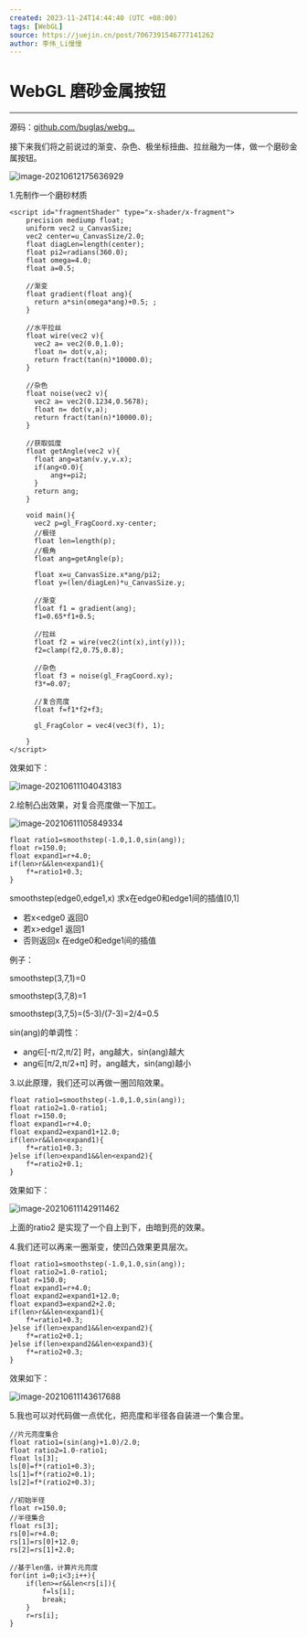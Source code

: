 ```yaml
---
created: 2023-11-24T14:44:40 (UTC +08:00)
tags: [WebGL]
source: https://juejin.cn/post/7067391546777141262
author: 李伟_Li慢慢
---
```


# WebGL 磨砂金属按钮

---
源码：[github.com/buglas/webg…](https://link.juejin.cn/?target=https%3A%2F%2Fgithub.com%2Fbuglas%2Fwebgl-lesson "https://github.com/buglas/webgl-lesson")

接下来我们将之前说过的渐变、杂色、极坐标扭曲、拉丝融为一体，做一个磨砂金属按钮。

![image-20210612175636929](assets/0befbc961ca247c5b35cb8b2e21468d6tplv-k3u1fbpfcp-zoom-in-crop-mark1512000.webp)

1.先制作一个磨砂材质

```
<script id="fragmentShader" type="x-shader/x-fragment">
    precision mediump float;
    uniform vec2 u_CanvasSize;
    vec2 center=u_CanvasSize/2.0;
    float diagLen=length(center);
    float pi2=radians(360.0);
    float omega=4.0;
    float a=0.5;

    //渐变
    float gradient(float ang){
      return a*sin(omega*ang)+0.5; ;
    }

    //水平拉丝
    float wire(vec2 v){
      vec2 a= vec2(0.0,1.0);
      float n= dot(v,a);
      return fract(tan(n)*10000.0);
    }

    //杂色
    float noise(vec2 v){
      vec2 a= vec2(0.1234,0.5678);
      float n= dot(v,a);
      return fract(tan(n)*10000.0);
    }

    //获取弧度
    float getAngle(vec2 v){
      float ang=atan(v.y,v.x);
      if(ang<0.0){
          ang+=pi2;
      }
      return ang;
    }

    void main(){
      vec2 p=gl_FragCoord.xy-center;
      //极径
      float len=length(p);
      //极角
      float ang=getAngle(p);
      
      float x=u_CanvasSize.x*ang/pi2;
      float y=(len/diagLen)*u_CanvasSize.y;

      //渐变
      float f1 = gradient(ang);
      f1=0.65*f1+0.5;

      //拉丝
      float f2 = wire(vec2(int(x),int(y)));
      f2=clamp(f2,0.75,0.8);

      //杂色
      float f3 = noise(gl_FragCoord.xy);
      f3*=0.07;

      //复合亮度
      float f=f1*f2+f3;

      gl_FragColor = vec4(vec3(f), 1);

    }
</script>
```

效果如下：

![image-20210611104043183](assets/23117e332c5745b99420af92830c9069tplv-k3u1fbpfcp-zoom-in-crop-mark1512000.webp)

2.绘制凸出效果，对复合亮度做一下加工。

![image-20210611105849334](assets/9eab18ba02654206919a87c6686cd784tplv-k3u1fbpfcp-zoom-in-crop-mark1512000.webp)

```
float ratio1=smoothstep(-1.0,1.0,sin(ang));
float r=150.0;
float expand1=r+4.0;
if(len>r&&len<expand1){
    f*=ratio1+0.3;
}
```

smoothstep(edge0,edge1,x) 求x在edge0和edge1间的插值\[0,1\]

-   若x<edge0 返回0
-   若x>edge1 返回1
-   否则返回x 在edge0和edge1间的插值

例子：

smoothstep(3,7,1)=0

smoothstep(3,7,8)=1

smoothstep(3,7,5)=(5-3)/(7-3)=2/4=0.5

sin(ang)的单调性：

-   ang∈\[-π/2,π/2\] 时，ang越大，sin(ang)越大
-   ang∈\[π/2,π/2+π\] 时，ang越大，sin(ang)越小

3.以此原理，我们还可以再做一圈凹陷效果。

```
float ratio1=smoothstep(-1.0,1.0,sin(ang));
float ratio2=1.0-ratio1;
float r=150.0;
float expand1=r+4.0;
float expand2=expand1+12.0;
if(len>r&&len<expand1){
    f*=ratio1+0.3;
}else if(len>expand1&&len<expand2){
    f*=ratio2+0.1;
}
```

效果如下：

![image-20210611142911462](assets/9dfc497a08d3451bb066e01e0caa0ee3tplv-k3u1fbpfcp-zoom-in-crop-mark1512000.webp)

上面的ratio2 是实现了一个自上到下，由暗到亮的效果。

4.我们还可以再来一圈渐变，使凹凸效果更具层次。

```
float ratio1=smoothstep(-1.0,1.0,sin(ang));
float ratio2=1.0-ratio1;
float r=150.0;
float expand1=r+4.0;
float expand2=expand1+12.0;
float expand3=expand2+2.0;
if(len>r&&len<expand1){
    f*=ratio1+0.3;
}else if(len>expand1&&len<expand2){
    f*=ratio2+0.1;
}else if(len>expand2&&len<expand3){
    f*=ratio2+0.3;
}
```

效果如下：

![image-20210611143617688](assets/092236b7275743d0adb141c3abef67e6tplv-k3u1fbpfcp-zoom-in-crop-mark1512000.webp)

5.我也可以对代码做一点优化，把亮度和半径各自装进一个集合里。

```
//片元亮度集合
float ratio1=(sin(ang)+1.0)/2.0;
float ratio2=1.0-ratio1;
float ls[3];
ls[0]=f*(ratio1+0.3);
ls[1]=f*(ratio2+0.1);
ls[2]=f*(ratio2+0.3);

//初始半径
float r=150.0;
//半径集合
float rs[3];
rs[0]=r+4.0;
rs[1]=rs[0]+12.0;
rs[2]=rs[1]+2.0;

//基于len值，计算片元亮度
for(int i=0;i<3;i++){
    if(len>=r&&len<rs[i]){
        f=ls[i];
        break;
    }
    r=rs[i];
}
```
